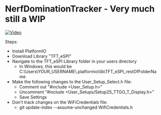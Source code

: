 # NerfDominationTracker - Very much still a WIP

[![Video](https://img.youtube.com/vi/8_mOT_Istnk/0.jpg)](https://www.youtube.com/watch?v=8_mOT_Istnk)

Steps:
* Install PlatformIO
* Download Library "TFT_eSPI"
* Navigate to the TFT_eSPI Library folder in your users directory
  * In Windows, this would be C:\Users\YOUR_USERNAME\\.platformio\lib\TFT_eSPI_restOfFolderName
* Make the following changes to the User_Setup_Select.h file:
  * Comment out "#include <User_Setup.h>"
  * Uncomment "#include <User_Setups/Setup25_TTGO_T_Display.h>"
  * Save Settings
* Don't track changes on the WiFiCredentials file:  
  * git update-index --assume-unchanged WifiCredentials.h
